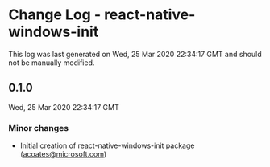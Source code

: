 # Change Log - react-native-windows-init

This log was last generated on Wed, 25 Mar 2020 22:34:17 GMT and should not be manually modified.

## 0.1.0
Wed, 25 Mar 2020 22:34:17 GMT

### Minor changes

- Initial creation of react-native-windows-init package (acoates@microsoft.com)